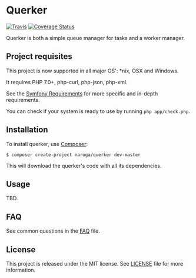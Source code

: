 Querker
=======

[![Travis](https://travis-ci.org/naroga/querker.svg?branch=master)](https://travis-ci.org/naroga/querker) [![Coverage Status](https://coveralls.io/repos/naroga/querker/badge.svg?branch=master&service=github)](https://coveralls.io/github/naroga/querker?branch=master)

Querker is both a simple queue manager for tasks and a worker manager.

Project requisites
------------------

This project is now supported in all major OS': *nix, OSX and Windows.

It requires PHP 7.0+, php-curl, php-json, php-xml.

See the [Symfony Requirements](http://symfony.com/doc/current/reference/requirements.html)
for more specific and in-depth requirements.

You can check if your system is ready to use by running `php app/check.php`.

Installation
------------

To install querker, use [Composer](https://getcomposer.org):

    $ composer create-project naroga/querker dev-master
    
This will download the querker's code with all its dependencies.

Usage
-----

TBD.

FAQ
---

See common questions in the [FAQ](src/AppBundle/Resources/docs/FAQ.md) file.

License
-------

This project is released under the MIT license. See [LICENSE](LICENSE) file for more information.
